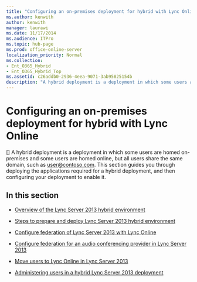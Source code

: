 ```yaml
---
title: "Configuring an on-premises deployment for hybrid with Lync Online"
ms.author: kenwith
author: kenwith
manager: laurawi
ms.date: 11/17/2014
ms.audience: ITPro
ms.topic: hub-page
ms.prod: office-online-server
localization_priority: Normal
ms.collection:
- Ent_O365_Hybrid
- Ent_O365_Hybrid_Top
ms.assetid: c26addb0-2936-4eea-9071-3ab95825154b
description: "A hybrid deployment is a deployment in which some users are homed on-premises and some users are homed online, but all users share the same domain, such as user@contoso.com. This section guides you through deploying the applications required for a hybrid deployment, and then configuring your deployment to enable it."
---
```


# Configuring an on-premises deployment for hybrid with Lync Online
[]
A hybrid deployment is a deployment in which some users are homed on-premises and some users are homed online, but all users share the same domain, such as user@contoso.com. This section guides you through deploying the applications required for a hybrid deployment, and then configuring your deployment to enable it.
  
## In this section

- [Overview of the Lync Server 2013 hybrid environment](overview-of-the-lync-server-2013-hybrid-environment.md)
    
- [Steps to prepare and deploy Lync Server 2013 hybrid environment](steps-to-prepare-and-deploy-lync-server-2013-hybrid-environment.md)
    
- [Configure federation of Lync Server 2013 with Lync Online](configure-federation-with-lync-online.md)
    
- [Configure federation for an audio conferencing provider in Lync Server 2013](configure-federation-for-an-audio-conferencing-provider.md)
    
- [Move users to Lync Online in Lync Server 2013](move-users-to-lync-online.md)
    
- [Administering users in a hybrid Lync Server 2013 deployment](administering-users-in-a-hybrid-deployment.md)
    

